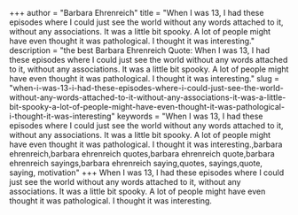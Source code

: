 +++
author = "Barbara Ehrenreich"
title = "When I was 13, I had these episodes where I could just see the world without any words attached to it, without any associations. It was a little bit spooky. A lot of people might have even thought it was pathological. I thought it was interesting."
description = "the best Barbara Ehrenreich Quote: When I was 13, I had these episodes where I could just see the world without any words attached to it, without any associations. It was a little bit spooky. A lot of people might have even thought it was pathological. I thought it was interesting."
slug = "when-i-was-13-i-had-these-episodes-where-i-could-just-see-the-world-without-any-words-attached-to-it-without-any-associations-it-was-a-little-bit-spooky-a-lot-of-people-might-have-even-thought-it-was-pathological-i-thought-it-was-interesting"
keywords = "When I was 13, I had these episodes where I could just see the world without any words attached to it, without any associations. It was a little bit spooky. A lot of people might have even thought it was pathological. I thought it was interesting.,barbara ehrenreich,barbara ehrenreich quotes,barbara ehrenreich quote,barbara ehrenreich sayings,barbara ehrenreich saying,quotes, sayings,quote, saying, motivation"
+++
When I was 13, I had these episodes where I could just see the world without any words attached to it, without any associations. It was a little bit spooky. A lot of people might have even thought it was pathological. I thought it was interesting.
